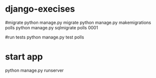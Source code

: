 # django-execises

#migrate
python manage.py migrate
python manage.py makemigrations polls
python manage.py sqlmigrate polls 0001

#run tests
python manage.py test polls

# start app
python manage.py runserver